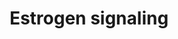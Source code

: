 ---
annotations:
- type: Pathway Ontology
  value: estrogen signaling pathway
authors:
- MaintBot
- Khanspers
- Susan
- L Dupuis
- Eweitz
description: 'Estrogen receptor refers to a group of receptors which are activated
  by the hormone 17&amp;amp;amp;#x3b2;-estradiol (estrogen). Two types of estrogen
  receptor exist: ER which is a member of the nuclear hormone family of intracellular
  receptors and the estrogen G protein coupled receptor GPR30 (GPER), which is a G-protein
  coupled receptor. The main function of the estrogen receptor is as a DNA binding
  transcription factor which regulates gene expression. However the estrogen receptor
  also has additional functions independent of DNA binding.'
last-edited: 2021-05-24
organisms:
- Drosophila melanogaster
redirect_from:
- /index.php/Pathway:WP1202
- /instance/WP1202
schema-jsonld:
- '@context': https://schema.org/
  '@id': https://wikipathways.github.io/pathways/WP1202.html
  '@type': Dataset
  creator:
    '@type': Organization
    name: WikiPathways
  description: 'Estrogen receptor refers to a group of receptors which are activated
    by the hormone 17&amp;amp;amp;#x3b2;-estradiol (estrogen). Two types of estrogen
    receptor exist: ER which is a member of the nuclear hormone family of intracellular
    receptors and the estrogen G protein coupled receptor GPR30 (GPER), which is a
    G-protein coupled receptor. The main function of the estrogen receptor is as a
    DNA binding transcription factor which regulates gene expression. However the
    estrogen receptor also has additional functions independent of DNA binding.'
  keywords:
  - key
  - BRCA1
  - Tbp
  - Rpb5
  - TfIIEbeta
  - CBP
  - Hdac3
  - Dsor1
  - PKB/Akt
  - G-salpha60A
  - RpII18
  - PI3K
  - Rpb8
  - Ras85D
  - Ssl1
  - rl
  - ird5
  - Xpd
  - POLR2K
  - RpII33
  - p38
  - Jra
  - JNKs
  - HDAC2
  - Src64B
  - Sin3A
  - HDAC6
  - Sos
  - C-FOS
  - Taf7
  - TfIIFbeta
  - TfIIB
  - hay
  - Rpd3
  - TfIIA-S
  - HDAC7A
  - Taf5
  - nej
  - RpII215
  - Taf6
  - RpII15
  - ELK
  - TfIIEalpha
  - BCL2
  - Tfb2
  - Rpb7
  - GNGT1
  - phl
  - Gbeta13F
  - Cyclic AMP
  - N-CoR
  - ER
  - Mat1
  - CycH
  - SP1
  - HDAC5
  - Ilk
  - Tfb1
  - CREB
  - GPR30
  - Tfb4
  - Cdk7
  - Rel
  - RpII140
  - Rpb11
  - e(y)1
  - Estradiol
  - SHC
  - drk
  - HDAC4
  - HDAC8
  - Taf13
  - Taf12
  - CCND1
  - PKACA
  license: CC0
  name: Estrogen signaling
seo: CreativeWork
title: Estrogen signaling
wpid: WP1202
---